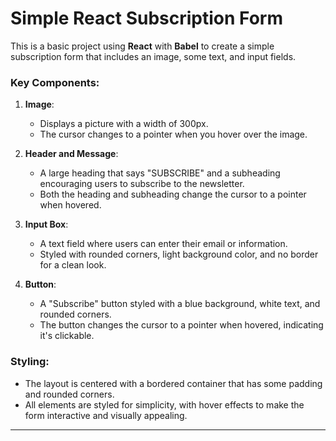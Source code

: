 
# Simple React Subscription Form

This is a basic project using **React** with **Babel** to create a simple subscription form that includes an image, some text, and input fields.

### Key Components:

1. **Image**: 
   - Displays a picture with a width of 300px.
   - The cursor changes to a pointer when you hover over the image.

2. **Header and Message**:
   - A large heading that says "SUBSCRIBE" and a subheading encouraging users to subscribe to the newsletter.
   - Both the heading and subheading change the cursor to a pointer when hovered.

3. **Input Box**:
   - A text field where users can enter their email or information.
   - Styled with rounded corners, light background color, and no border for a clean look.

4. **Button**:
   - A "Subscribe" button styled with a blue background, white text, and rounded corners.
   - The button changes the cursor to a pointer when hovered, indicating it's clickable.

### Styling:
- The layout is centered with a bordered container that has some padding and rounded corners.
- All elements are styled for simplicity, with hover effects to make the form interactive and visually appealing.

---
